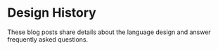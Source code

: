 # Design History

These blog posts share details about the language design and answer frequently asked questions.